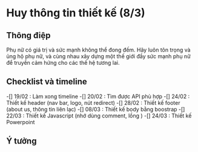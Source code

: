 # Huy thông tin thiết kế (8/3)

## Thông điệp
Phụ nữ có giá trị và sức mạnh không thể đong đếm.
Hãy luôn tôn trọng và ủng hộ phụ nữ, và cùng nhau
xây dựng một thế giới đầy sức mạnh phụ nữ để truyền
cảm hứng cho các thế hệ tương lai.

## Checklist và timeline
-[] 19/02 : Làm xong timeline
-[] 20/02 : Tìm được API phù hợp
-[] 24/02 : Thiết kế header (nav bar, logo, nút redirect)
-[] 28/02 : Thiết kế footer (about us, thông tin liên lạc)
-[] 08/03 : Thiết kế body bằng boostrap
-[] 22/03 : Thiết kế Javascript (nhớ dùng comment, lồng )
-[] 24/03 : Thiết kế Powerpoint

## Ý tưởng
